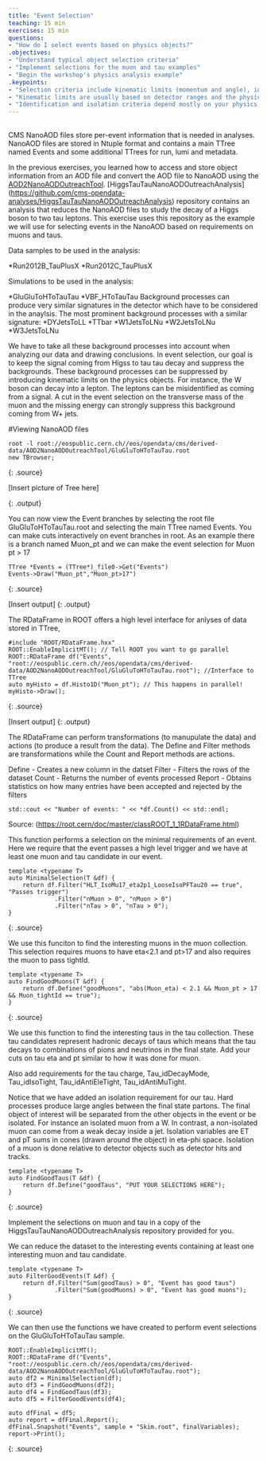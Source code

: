 ```yaml
---
title: "Event Selection"
teaching: 15 min
exercises: 15 min
questions:
- "How do I select events based on physics objects?"
.objectives:
- "Understand typical object selection criteria"
- "Implement selections for the muon and tau examples"
- "Begin the workshop's physics analysis example"
.keypoints:
- "Selection criteria include kinematic limits (momentum and angle), identification, and isolation."
- "Kinematic limits are usually based on detector ranges and the physics process being studied."
- "Identification and isolation criteria depend mostly on your physics analysis goals."
---
```




## 

CMS NanoAOD files store per-event information that is needed in analyses. 
NanoAOD files are stored in Ntuple format and contains a main TTree named Events and some additional TTrees for run, lumi and metadata. 

In the previous exercises, you learned how to access and store object information from an AOD file and convert the AOD file to NanoAOD using the [AOD2NanoAODOutreachTool](https://github.com/cms-opendata-analyses/AOD2NanoAODOutreachTool). 
[HiggsTauTauNanoAODOutreachAnalysis] (https://github.com/cms-opendata-analyses/HiggsTauTauNanoAODOutreachAnalysis) repository  contains an analysis that reduces the NanoAOD files to study the decay of a Higgs boson to two tau leptons.
This exercise uses this repository as the example we will use for selecting events in the NanoAOD based on requirements on muons and taus.  

Data samples to be used in the analysis:

*Run2012B_TauPlusX
*Run2012C_TauPlusX


Simulations to be used in the analysis:

*GluGluToHToTauTau
*VBF_HToTauTau
Background processes can produce very similar signatures in the detector which have to be considered in the anaylsis.
The most prominent background processes with a similar signature:
*DYJetsToLL
*TTbar
*W1JetsToLNu
*W2JetsToLNu
*W3JetsToLNu

We have to take all these background processes into account when analyzing our data and drawing conclusions.
In event selection, our goal is to keep the signal coming from Higss to tau tau decay and suppress the backgrounds.
These background processes can be suppressed by introducing kinematic limits on the physics objects.
For instance, the W boson can decay into a lepton. The leptons can be misidentified as coming from a signal. 
A cut in the event selection on the transverse mass of the muon and the missing energy can strongly suppress this background coming from W+ jets. 

#Viewing NanoAOD files

~~~
root -l root://eospublic.cern.ch//eos/opendata/cms/derived-data/AOD2NanoAODOutreachTool/GluGluToHToTauTau.root
new TBrowser;
~~~
{: .source}

[Insert picture of Tree here]

{: .output}

You can now view the Event branches by selecting the root file GluGluToHToTauTau.root and selecting the main TTree named Events.
You can make cuts interactively on event branches in root.
As an example there is a branch named Muon_pt and we can make the event selection for Muon pt > 17 

~~~
TTree *Events = (TTree*)_file0->Get("Events")
Events->Draw("Muon_pt","Muon_pt>17")
~~~
{: .source}

[Insert output]
{: .output}

The RDataFrame in ROOT offers a high level interface for anlyses of data stored in TTree, 
~~~
#include "ROOT/RDataFrame.hxx"
ROOT::EnableImplicitMT(); // Tell ROOT you want to go parallel
ROOT::RDataFrame df("Events", "root://eospublic.cern.ch//eos/opendata/cms/derived-data/AOD2NanoAODOutreachTool/GluGluToHToTauTau.root"); //Interface to TTree
auto myHisto = df.Histo1D("Muon_pt"); // This happens in parallel!
myHisto->Draw();
~~~
{: .source}

[Insert output]
{: .output}

The RDataFrame can perform transformations (to manupulate the data) and actions (to produce a result from the data). 
The Define and Filter methods are transformations while the Count and Report methods are actions.

Define - Creates a new column in the datset 
Filter - Filters the rows of the dataset
Count  - Returns the number of events processed
Report - Obtains statistics on how many entries have been accepted and rejected by the filters

~~~
std::cout << "Number of events: " << *df.Count() << std::endl;
~~~

Source: (https://root.cern/doc/master/classROOT_1_1RDataFrame.html)

This function performs a selection on the minimal requirements of an event.
Here we require that the event passes a high level trigger and we have at least one muon and tau candidate in our event.
 
~~~
template <typename T>
auto MinimalSelection(T &df) {
    return df.Filter("HLT_IsoMu17_eta2p1_LooseIsoPFTau20 == true", "Passes trigger")
             .Filter("nMuon > 0", "nMuon > 0")
             .Filter("nTau > 0", "nTau > 0");
}
~~~
{: .source}

We use this funciton to find the interesting muons in the muon collection. 
This selection requires muons to have eta<2.1 and pt>17 and also requires the muon to pass tightId.

~~~
template <typename T>
auto FindGoodMuons(T &df) {
    return df.Define("goodMuons", "abs(Muon_eta) < 2.1 && Muon_pt > 17 && Muon_tightId == true");
}

~~~
{: .source}

We use this function to find the interesting taus in the tau collection. These tau candidates represent hadronic decays of taus which means that
the tau decays to combinations of pions and neutrinos in the final state. Add your cuts on tau eta and pt similar to how it was done for muon.

Also add requirements for the tau charge, Tau_idDecayMode, Tau_idIsoTight, Tau_idAntiEleTight, Tau_idAntiMuTight.

Notice that we have added an isolation requirement for our tau. 
Hard processes produce large angles between the final state partons. The final object of interest will be separated from 
the other objects in the event or be isolated. For instance an isolated muon from a W. In contrast, a non-isolated muon can come from
a weak decay inside a jet. Isolation variables are ET and pT sums in cones (drawn around the object) in eta-phi space. 
Isolation of a muon is done relative to detector objects such as detector hits and tracks.
~~~
template <typename T>
auto FindGoodTaus(T &df) {
    return df.Define("goodTaus", "PUT YOUR SELECTIONS HERE");
}
~~~
{: .source}

Implement the selections on muon and tau in a copy of the HiggsTauTauNanoAODOutreachAnalysis repository provided for you.

 
We can reduce the dataset to the interesting events containing at least one interesting
muon and tau candidate.

~~~
template <typename T>
auto FilterGoodEvents(T &df) {
    return df.Filter("Sum(goodTaus) > 0", "Event has good taus")
             .Filter("Sum(goodMuons) > 0", "Event has good muons");
}
~~~
{: .source}

We can then use the functions we have created to perform event selections on the GluGluToHToTauTau sample.

~~~
ROOT::EnableImplicitMT();
ROOT::RDataFrame df("Events", "root://eospublic.cern.ch//eos/opendata/cms/derived-data/AOD2NanoAODOutreachTool/GluGluToHToTauTau.root");
auto df2 = MinimalSelection(df);
auto df3 = FindGoodMuons(df2);
auto df4 = FindGoodTaus(df3);
auto df5 = FilterGoodEvents(df4);
~~~

~~~
auto dfFinal = df5;
auto report = dfFinal.Report();
dfFinal.Snapshot("Events", sample + "Skim.root", finalVariables);
report->Print();
~~~
{: .source}
